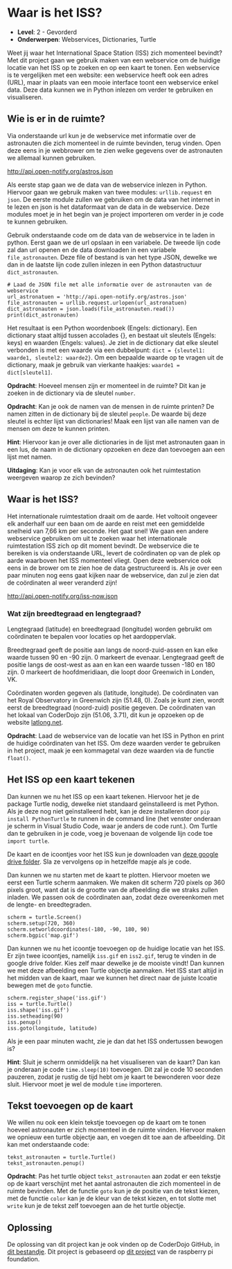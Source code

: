 # Waar is het ISS?

* **Level**: 2 - Gevorderd 
* **Onderwerpen**: Webservices, Dictionaries, Turtle

Weet jij waar het International Space Station (ISS) zich momenteel bevindt? Met dit project gaan we gebruik maken van een webservice om de huidige locatie van het ISS op te zoeken en op een kaart te tonen. Een webservice is te vergelijken met een website: een webservice heeft ook een adres (URL), maar in plaats van een mooie interface toont een webservice enkel data. Deze data kunnen we in Python inlezen om verder te gebruiken en visualiseren. 

## Wie is er in de ruimte?
Via onderstaande url kun je de webservice met informatie over de astronauten die zich momenteel in de ruimte bevinden, terug vinden. Open deze eens in je webbrower om te zien welke gegevens over de astronauten we allemaal kunnen gebruiken.

http://api.open-notify.org/astros.json

Als eerste stap gaan we de data van de webservice inlezen in Python. Hiervoor gaan we gebruik maken van twee modules: `urllib.request` en `json`. De eerste module zullen we gebruiken om de data van het internet in te lezen en json is het dataformaat van de data in de webservice. Deze modules moet je in het begin van je project importeren om verder in je code te kunnen gebruiken.

Gebruik onderstaande code om de data van de webservice in te laden in python. Eerst gaan we de url opslaan in een variabele. De tweede lijn code zal dan url openen en de data downloaden in een variabele `file_astronauten`. Deze file of bestand is van het type JSON, dewelke we dan in de laatste lijn code zullen inlezen in een Python datastructuur `dict_astronauten`.
```
# Laad de JSON file met alle informatie over de astronauten van de webservice
url_astronatuen = 'http://api.open-notify.org/astros.json'
file_astronauten = urllib.request.urlopen(url_astronatuen)
dict_astronauten = json.loads(file_astronauten.read())
print(dict_astronauten)
```
Het resultaat is een Python woordenboek (Engels: dictionary). Een dictionary staat altijd tussen accolades {}, en bestaat uit sleutels (Engels: keys) en waarden (Engels: values). Je ziet in de dictionary dat elke sleutel verbonden is met een waarde via een dubbelpunt: `dict = {sleutel1: waarde1, sleutel2: waarde2}`. Om een bepaalde waarde op te vragen uit de dictionary, maak je gebruik van vierkante haakjes: `waarde1 = dict[sleutel1]`.

**Opdracht**: Hoeveel mensen zijn er momenteel in de ruimte? Dit kan je zoeken in de dictionary via de sleutel `number`.

**Opdracht**: Kan je ook de namen van de mensen in de ruimte printen? De namen zitten in de dictionary bij de sleutel `people`. De waarde bij deze sleutel is echter lijst van dictionaries! Maak een lijst van alle namen van de mensen om deze te kunnen printen.

**Hint**: Hiervoor kan je over alle dictionaries in de lijst met astronauten gaan in een lus, de naam in de dictionary opzoeken en deze dan toevoegen aan een lijst met namen.

**Uitdaging**: Kan je voor elk van de astronauten ook het ruimtestation weergeven waarop ze zich bevinden?

## Waar is het ISS?
Het internationale ruimtestation draait om de aarde. Het voltooit ongeveer elk anderhalf uur een baan om de aarde en reist met een gemiddelde snelheid van 7,66 km per seconde. Het gaat snel! We gaan een andere webservice gebruiken om uit te zoeken waar het internationale ruimtestation ISS zich op dit moment bevindt. De webservice die te bereiken is via onderstaande URL, levert de coördinaten op van de plek op aarde waarboven het ISS momenteel vliegt. Open deze webservice ook eens in de brower om te zien hoe de data gestructureerd is. Als je over een paar minuten nog eens gaat kijken naar de webservice, dan zul je zien dat de coördinaten al weer veranderd zijn!

http://api.open-notify.org/iss-now.json

### Wat zijn breedtegraad en lengtegraad?
Lengtegraad (latitude) en breedtegraad (longitude) worden gebruikt om coördinaten te bepalen voor locaties op het aardoppervlak. 

Breedtegraad geeft de positie aan langs de noord-zuid-assen en kan elke waarde tussen 90 en -90 zijn. 0 markeert de evenaar. Lengtegraad geeft de positie langs de oost-west as aan en kan een waarde tussen -180 en 180 zijn. 0 markeert de hoofdmeridiaan, die loopt door Greenwich in Londen, VK.

Coördinaten worden gegeven als (latitude, longitude). De coördinaten van het Royal Observatory in Greenwich zijn (51.48, 0). Zoals je kunt zien, wordt eerst de breedtegraad (noord-zuid) positie gegeven. De coördinaten van het lokaal van CoderDojo zijn (51.06, 3.71), dit kun je opzoeken op de website [latlong.net](https://www.latlong.net/convert-address-to-lat-long.html).

**Opdracht**: Laad de webservice van de locatie van het ISS in Python en print de huidige coördinaten van het ISS. Om deze waarden verder te gebruiken in het project, maak je een kommagetal van deze waarden via de functie `float()`.

## Het ISS op een kaart tekenen
Dan kunnen we nu het ISS op een kaart tekenen. Hiervoor het je de package Turtle nodig, dewelke niet standaard geïnstalleerd is met Python. Als je deze nog niet geïnstalleerd hebt, kan je deze installeren door ```pip install PythonTurtle``` te runnen in de command line (het venster onderaan je scherm in Visual Studio Code, waar je anders de code runt.). Om Turtle dan te gebruiken in je code, voeg je bovenaan de volgende lijn code toe ```import turtle```.

De kaart en de icoontjes voor het ISS kun je downloaden van [deze google drive folder](https://drive.google.com/drive/folders/1R7-GAa9YvvdS5jg6B9MmwqBiIwSzbLsm?usp=sharing). Sla ze vervolgens op in hetzelfde mapje als je code.

Dan kunnen we nu starten met de kaart te plotten. Hiervoor moeten we eerst een Turtle scherm aanmaken. We maken dit scherm 720 pixels op 360 pixels groot, want dat is de grootte van de afbeelding die we straks zullen inladen. We passen ook de coördinaten aan, zodat deze overeenkomen met de lengte- en breedtegraden.
```
scherm = turtle.Screen()
scherm.setup(720, 360)
scherm.setworldcoordinates(-180, -90, 180, 90)
scherm.bgpic('map.gif')
```

Dan kunnen we nu het icoontje toevoegen op de huidige locatie van het ISS. Er zijn twee icoontjes, namelijk `iss.gif` en `iss2.gif`, terug te vinden in de google drive folder. Kies zelf maar dewelke je de mooiste vindt! Dan kunnen we met deze afbeelding een Turtle objectje aanmaken. Het ISS start altijd in het midden van de kaart, maar we kunnen het direct naar de juiste lcoatie bewegen met de `goto` functie.
```
scherm.register_shape('iss.gif')
iss = turtle.Turtle()
iss.shape('iss.gif')
iss.setheading(90)
iss.penup()
iss.goto(longitude, latitude)
```

Als je een paar minuten wacht, zie je dan dat het ISS ondertussen bewogen is?

**Hint**: Sluit je scherm onmiddelijk na het visualiseren van de kaart? Dan kan je onderaan je code `time.sleep(10)` toevoegen. Dit zal je code 10 seconden pauzeren, zodat je rustig de tijd hebt om je kaart te bewonderen voor deze sluit. Hiervoor moet je wel de module `time` importeren.

## Tekst toevoegen op de kaart
We willen nu ook een klein tekstje toevoegen op de kaart om te tonen hoeveel astronauten er zich momenteel in de ruimte vinden.
Hiervoor maken we opnieuw een turtle objectje aan, en voegen dit toe aan de afbeelding. Dit kan met onderstaande code:
```
tekst_astronauten = turtle.Turtle()
tekst_astronauten.penup()
```

**Opdracht**: Pas het turtle object `tekst_astronauten` aan zodat er een tekstje op de kaart verschijnt met het aantal astronauten die zich momenteel in de ruimte bevinden. Met de functie `goto` kun je de positie van de tekst kiezen, met de functie `color` kan je de kleur van de tekst kiezen, en tot slotte met `write` kun je de tekst zelf toevoegen aan de het turtle objectje.

## Oplossing

De oplossing van dit project kan je ook vinden op de CoderDojo GitHub, in [dit bestandje](https://github.com/Coderdojo-Gent/cdj-python/blob/master/waar_is_het_iss/waar_is_het_iss.py).
Dit project is gebaseerd op [dit project](https://projects.raspberrypi.org/en/projects/where-is-the-space-station/0) van de raspberry pi foundation.
